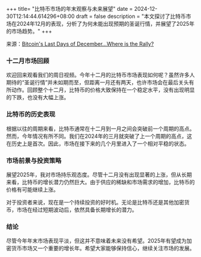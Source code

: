 +++
title= "比特币市场的年末观察与未来展望"
date = 2024-12-30T12:14:44.614296+08:00
draft = false
description = "本文探讨了比特币市场在2024年12月的表现，分析了为何未能出现预期的圣诞行情，并展望了2025年的市场趋势。"
+++

来源：[Bitcoin's Last Days of December...Where is the Rally?](https://www.youtube.com/watch?v=Ca69j-mIefw)

### 十二月市场回顾

欢迎回来观看我们的周日视频。今年十二月的比特币市场表现如何呢？虽然许多人期待的“圣诞行情”并未如期而至，但距离一月还有两天，也许市场会在最后关头有所动作。回顾整个十二月，比特币的价格大致保持在一个稳定水平，没有出现明显的下跌，也没有大幅上涨。

### 比特币的历史表现

根据以往的周期来看，比特币通常在十二月到一月之间会突破前一个周期的高点。然而，今年情况有所不同。我们在2024年的三月就突破了上一个周期的高点，这在历史上是首次。因此，市场在接下来的几个月里进入了一个相对平稳的状态。

### 市场前景与投资策略

展望2025年，我对市场持乐观态度。尽管十二月没有出现显著的上涨，但从长期来看，比特币的增长潜力仍然巨大。由于供应的稀缺和市场需求的增加，比特币的价格有可能继续上涨。

对于投资者来说，现在是一个持续投资的好时机。无论是比特币还是其他加密货币，市场在经过短期波动后，依然具备长期增长的潜力。

### 结论

尽管今年年末市场表现平淡，但这并不意味着未来没有希望。2025年有望成为加密货币市场又一个重要的增长年。希望大家能够保持信心，继续关注市场的发展。